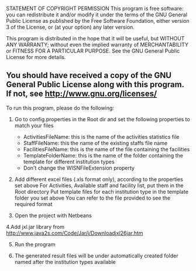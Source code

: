 STATEMENT OF COPYRIGHT PERMISSION
This program is free software: you can redistribute it and/or modify it under the terms of the GNU General Public License
as published by the Free Software Foundation, either version 3 of the License, or (at your option) any later version.
 
This program is distributed in the hope that it will be useful, but WITHOUT ANY WARRANTY; without even the implied 
warranty of MERCHANTABILITY or FITNESS FOR A PARTICULAR PURPOSE.  See the GNU General Public License for more details.

 You should have received a copy of the GNU General Public License along with this program.  If not, see 
 <http://www.gnu.org/licenses/>
-----------------------------------------------------------------------------

To run this program, please do the following:


1. Go to config.properties in the Root dir and set the following properties to match your files
	
	- ActivitiesFileName: this is the name of the activities statistics file
	- StaffFileName: this the name of the existing staffs file name
	- FacilitiesFileName: this is the name of the file containing the facilities
	- TemplateFolderName: this is the name of the folder containing the template for different institution types
	- Don't change the WISNFileExtension property

2. Add different excel files (.xls format only), according to the properties set above
	For Activities, Available staff and facility list, put them in the Root directory
	Put template files for each institution type in the template folder you set above
	You can refer to the file provided to see the required format

3. Open the project with Netbeans

4.Add jxl.jar library from http://www.java2s.com/Code/Jar/j/Downloadjxl26jar.htm

5. Run the program

6. The generated result files will be under automatically created folder named after the institution types available